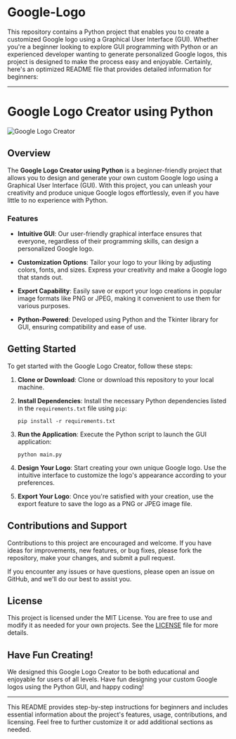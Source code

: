 # Google-Logo
This repository contains a Python project that enables you to create a customized Google logo using a Graphical User Interface (GUI). Whether you're a beginner looking to explore GUI programming with Python or an experienced developer wanting to generate personalized Google logos, this project is designed to make the process easy and enjoyable.
Certainly, here's an optimized README file that provides detailed information for beginners:

---

# Google Logo Creator using Python

![Google Logo Creator](screenshot.png)

## Overview

The **Google Logo Creator using Python** is a beginner-friendly project that allows you to design and generate your own custom Google logo using a Graphical User Interface (GUI). With this project, you can unleash your creativity and produce unique Google logos effortlessly, even if you have little to no experience with Python.

### Features

- **Intuitive GUI**: Our user-friendly graphical interface ensures that everyone, regardless of their programming skills, can design a personalized Google logo.

- **Customization Options**: Tailor your logo to your liking by adjusting colors, fonts, and sizes. Express your creativity and make a Google logo that stands out.

- **Export Capability**: Easily save or export your logo creations in popular image formats like PNG or JPEG, making it convenient to use them for various purposes.

- **Python-Powered**: Developed using Python and the Tkinter library for GUI, ensuring compatibility and ease of use.

## Getting Started

To get started with the Google Logo Creator, follow these steps:

1. **Clone or Download**: Clone or download this repository to your local machine.

2. **Install Dependencies**: Install the necessary Python dependencies listed in the `requirements.txt` file using `pip`:

   ```shell
   pip install -r requirements.txt
   ```

3. **Run the Application**: Execute the Python script to launch the GUI application:

   ```shell
   python main.py
   ```

4. **Design Your Logo**: Start creating your own unique Google logo. Use the intuitive interface to customize the logo's appearance according to your preferences.

5. **Export Your Logo**: Once you're satisfied with your creation, use the export feature to save the logo as a PNG or JPEG image file.

## Contributions and Support

Contributions to this project are encouraged and welcome. If you have ideas for improvements, new features, or bug fixes, please fork the repository, make your changes, and submit a pull request.

If you encounter any issues or have questions, please open an issue on GitHub, and we'll do our best to assist you.

## License

This project is licensed under the MIT License. You are free to use and modify it as needed for your own projects. See the [LICENSE](LICENSE) file for more details.

## Have Fun Creating!

We designed this Google Logo Creator to be both educational and enjoyable for users of all levels. Have fun designing your custom Google logos using the Python GUI, and happy coding!

---

This README provides step-by-step instructions for beginners and includes essential information about the project's features, usage, contributions, and licensing. Feel free to further customize it or add additional sections as needed.
